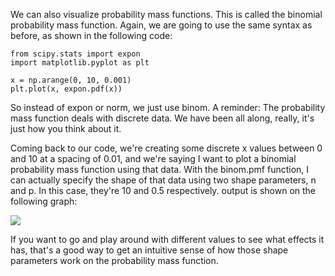 We can also visualize probability mass functions. This is called the binomial probability mass function. Again, we are going to use the same syntax as before, as shown in the following code:

```
from scipy.stats import expon 
import matplotlib.pyplot as plt 
 
x = np.arange(0, 10, 0.001) 
plt.plot(x, expon.pdf(x)) 
```

So instead of expon or norm, we just use binom. A reminder: The probability mass function deals with discrete data. We have been all along, really, it's just how you think about it.

Coming back to our code, we're creating some discrete x values between 0 and 10 at a spacing of 0.01, and we're saying I want to plot a binomial probability mass function using that data. With the binom.pmf function, I can actually specify the shape of that data using two shape parameters, n and p. In this case, they're 10 and 0.5 respectively. output is shown on the following graph:

![](https://github.com/fenago/katacoda-scenarios/raw/master/datascience-machine-learning/datascience-machine-learning-chapter-02-01/steps/2/5.png)

If you want to go and play around with different values to see what effects it has, that's a good way to get an intuitive sense of how those shape parameters work on the probability mass function.
